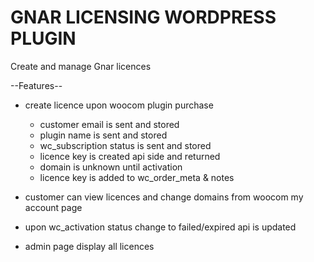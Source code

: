 # GNAR LICENSING WORDPRESS PLUGIN

Create and manage Gnar licences

--Features--

- create licence upon woocom plugin purchase
    - customer email is sent and stored
    - plugin name is sent and stored
    - wc_subscription status is sent and stored
    - licence key is created api side and returned
    - domain is unknown until activation
    - licence key is added to wc_order_meta & notes

- customer can view licences and change domains from woocom my account page

- upon wc_activation status change to failed/expired api is updated

- admin page display all licences

